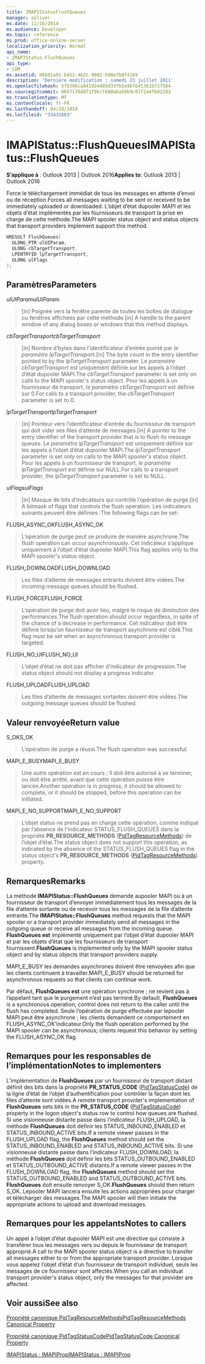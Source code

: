 ```yaml
---
title: IMAPIStatusFlushQueues
manager: soliver
ms.date: 11/16/2014
ms.audience: Developer
ms.topic: reference
ms.prod: office-online-server
localization_priority: Normal
api_name:
- IMAPIStatus.FlushQueues
api_type:
- COM
ms.assetid: d6b01a91-b452-4b2c-9802-698e7b0f4169
description: 'Derniére modification : samedi 23 juillet 2011'
ms.openlocfilehash: 5f8396ca84192e485d33fb5a96f641361b717584
ms.sourcegitcommit: 8657170d071f9bcf680aba50b9c07f2a4fb82283
ms.translationtype: MT
ms.contentlocale: fr-FR
ms.lasthandoff: 04/28/2019
ms.locfileid: "33432603"
---
```

# <a name="imapistatusflushqueues"></a><span data-ttu-id="e7e45-103">IMAPIStatus::FlushQueues</span><span class="sxs-lookup"><span data-stu-id="e7e45-103">IMAPIStatus::FlushQueues</span></span>

  
  
<span data-ttu-id="e7e45-104">**S’applique à** : Outlook 2013 | Outlook 2016</span><span class="sxs-lookup"><span data-stu-id="e7e45-104">**Applies to**: Outlook 2013 | Outlook 2016</span></span> 
  
<span data-ttu-id="e7e45-105">Force le téléchargement immédiat de tous les messages en attente d’envoi ou de réception.</span><span class="sxs-lookup"><span data-stu-id="e7e45-105">Forces all messages waiting to be sent or received to be immediately uploaded or downloaded.</span></span> <span data-ttu-id="e7e45-106">L’objet d’état dupooler MAPI et les objets d’état implémentés par les fournisseurs de transport la prise en charge de cette méthode.</span><span class="sxs-lookup"><span data-stu-id="e7e45-106">The MAPI spooler status object and status objects that transport providers implement support this method.</span></span>
  
```cpp
HRESULT FlushQueues(
  ULONG_PTR ulUIParam,
  ULONG cbTargetTransport,
  LPENTRYID lpTargetTransport,
  ULONG ulFlags
);
```

## <a name="parameters"></a><span data-ttu-id="e7e45-107">Paramètres</span><span class="sxs-lookup"><span data-stu-id="e7e45-107">Parameters</span></span>

 <span data-ttu-id="e7e45-108">_ulUIParam_</span><span class="sxs-lookup"><span data-stu-id="e7e45-108">_ulUIParam_</span></span>
  
> <span data-ttu-id="e7e45-109">[in] Poignée vers la fenêtre parente de toutes les boîtes de dialogue ou fenêtres affichées par cette méthode.</span><span class="sxs-lookup"><span data-stu-id="e7e45-109">[in] A handle to the parent window of any dialog boxes or windows that this method displays.</span></span>
    
 <span data-ttu-id="e7e45-110">_cbTargetTransport_</span><span class="sxs-lookup"><span data-stu-id="e7e45-110">_cbTargetTransport_</span></span>
  
> <span data-ttu-id="e7e45-111">[in] Nombre d’bytes dans l’identificateur d’entrée pointé par _le paramètre lpTargetTransport._</span><span class="sxs-lookup"><span data-stu-id="e7e45-111">[in] The byte count in the entry identifier pointed to by the  _lpTargetTransport_ parameter.</span></span> <span data-ttu-id="e7e45-112">Le  _paramètre cbTargetTransport_ est uniquement définie sur les appels à l’objet d’état dupooler MAPI.</span><span class="sxs-lookup"><span data-stu-id="e7e45-112">The  _cbTargetTransport_ parameter is set only on calls to the MAPI spooler's status object.</span></span> <span data-ttu-id="e7e45-113">Pour les appels à un fournisseur de transport, le  _paramètre cbTargetTransport_ est définie sur 0.</span><span class="sxs-lookup"><span data-stu-id="e7e45-113">For calls to a transport provider, the  _cbTargetTransport_ parameter is set to 0.</span></span> 
    
 <span data-ttu-id="e7e45-114">_lpTargetTransport_</span><span class="sxs-lookup"><span data-stu-id="e7e45-114">_lpTargetTransport_</span></span>
  
> <span data-ttu-id="e7e45-115">[in] Pointeur vers l’identificateur d’entrée du fournisseur de transport qui doit vider ses files d’attente de messages.</span><span class="sxs-lookup"><span data-stu-id="e7e45-115">[in] A pointer to the entry identifier of the transport provider that is to flush its message queues.</span></span> <span data-ttu-id="e7e45-116">Le  _paramètre lpTargetTransport_ est uniquement définie sur les appels à l’objet d’état dupooler MAPI.</span><span class="sxs-lookup"><span data-stu-id="e7e45-116">The  _lpTargetTransport_ parameter is set only on calls to the MAPI spooler's status object.</span></span> <span data-ttu-id="e7e45-117">Pour les appels à un fournisseur de transport,  _le paramètre lpTargetTransport_ est définie sur NULL.</span><span class="sxs-lookup"><span data-stu-id="e7e45-117">For calls to a transport provider, the  _lpTargetTransport_ parameter is set to NULL.</span></span> 
    
 <span data-ttu-id="e7e45-118">_ulFlags_</span><span class="sxs-lookup"><span data-stu-id="e7e45-118">_ulFlags_</span></span>
  
> <span data-ttu-id="e7e45-119">[in] Masque de bits d’indicateurs qui contrôle l’opération de purge.</span><span class="sxs-lookup"><span data-stu-id="e7e45-119">[in] A bitmask of flags that controls the flush operation.</span></span> <span data-ttu-id="e7e45-120">Les indicateurs suivants peuvent être définies :</span><span class="sxs-lookup"><span data-stu-id="e7e45-120">The following flags can be set:</span></span>
    
<span data-ttu-id="e7e45-121">FLUSH_ASYNC_OK</span><span class="sxs-lookup"><span data-stu-id="e7e45-121">FLUSH_ASYNC_OK</span></span> 
  
> <span data-ttu-id="e7e45-122">L’opération de purge peut se produire de manière asynchrone.</span><span class="sxs-lookup"><span data-stu-id="e7e45-122">The flush operation can occur asynchronously.</span></span> <span data-ttu-id="e7e45-123">Cet indicateur s’applique uniquement à l’objet d’état dupooler MAPI.</span><span class="sxs-lookup"><span data-stu-id="e7e45-123">This flag applies only to the MAPI spooler's status object.</span></span> 
    
<span data-ttu-id="e7e45-124">FLUSH_DOWNLOAD</span><span class="sxs-lookup"><span data-stu-id="e7e45-124">FLUSH_DOWNLOAD</span></span> 
  
> <span data-ttu-id="e7e45-125">Les files d’attente de messages entrants doivent être vidées.</span><span class="sxs-lookup"><span data-stu-id="e7e45-125">The incoming message queues should be flushed.</span></span>
    
<span data-ttu-id="e7e45-126">FLUSH_FORCE</span><span class="sxs-lookup"><span data-stu-id="e7e45-126">FLUSH_FORCE</span></span> 
  
> <span data-ttu-id="e7e45-127">L’opération de purge doit avoir lieu, malgré le risque de diminution des performances.</span><span class="sxs-lookup"><span data-stu-id="e7e45-127">The flush operation should occur regardless, in spite of the chance of a decrease in performance.</span></span> <span data-ttu-id="e7e45-128">Cet indicateur doit être définie lorsqu’un fournisseur de transport asynchrone est ciblé.</span><span class="sxs-lookup"><span data-stu-id="e7e45-128">This flag must be set when an asynchronous transport provider is targeted.</span></span>
    
<span data-ttu-id="e7e45-129">FLUSH_NO_UI</span><span class="sxs-lookup"><span data-stu-id="e7e45-129">FLUSH_NO_UI</span></span> 
  
> <span data-ttu-id="e7e45-130">L’objet d’état ne doit pas afficher d’indicateur de progression.</span><span class="sxs-lookup"><span data-stu-id="e7e45-130">The status object should not display a progress indicator.</span></span>
    
<span data-ttu-id="e7e45-131">FLUSH_UPLOAD</span><span class="sxs-lookup"><span data-stu-id="e7e45-131">FLUSH_UPLOAD</span></span> 
  
> <span data-ttu-id="e7e45-132">Les files d’attente de messages sortantes doivent être vidées.</span><span class="sxs-lookup"><span data-stu-id="e7e45-132">The outgoing message queues should be flushed.</span></span>
    
## <a name="return-value"></a><span data-ttu-id="e7e45-133">Valeur renvoyée</span><span class="sxs-lookup"><span data-stu-id="e7e45-133">Return value</span></span>

<span data-ttu-id="e7e45-134">S_OK</span><span class="sxs-lookup"><span data-stu-id="e7e45-134">S_OK</span></span> 
  
> <span data-ttu-id="e7e45-135">L’opération de purge a réussi.</span><span class="sxs-lookup"><span data-stu-id="e7e45-135">The flush operation was successful.</span></span>
    
<span data-ttu-id="e7e45-136">MAPI_E_BUSY</span><span class="sxs-lookup"><span data-stu-id="e7e45-136">MAPI_E_BUSY</span></span> 
  
> <span data-ttu-id="e7e45-137">Une autre opération est en cours ; Il doit être autorisé à se terminer, ou doit être arrêté, avant que cette opération puisse être lancée.</span><span class="sxs-lookup"><span data-stu-id="e7e45-137">Another operation is in progress; it should be allowed to complete, or it should be stopped, before this operation can be initiated.</span></span>
    
<span data-ttu-id="e7e45-138">MAPI_E_NO_SUPPORT</span><span class="sxs-lookup"><span data-stu-id="e7e45-138">MAPI_E_NO_SUPPORT</span></span> 
  
> <span data-ttu-id="e7e45-139">L’objet status ne prend pas en charge cette opération, comme indiqué par l’absence de l’indicateur STATUS_FLUSH_QUEUES dans la propriété **PR_RESOURCE_METHODS** ([PidTagResourceMethods](pidtagresourcemethods-canonical-property.md)) de l’objet d’état.</span><span class="sxs-lookup"><span data-stu-id="e7e45-139">The status object does not support this operation, as indicated by the absence of the STATUS_FLUSH_QUEUES flag in the status object's **PR_RESOURCE_METHODS** ([PidTagResourceMethods](pidtagresourcemethods-canonical-property.md)) property.</span></span>
    
## <a name="remarks"></a><span data-ttu-id="e7e45-140">Remarques</span><span class="sxs-lookup"><span data-stu-id="e7e45-140">Remarks</span></span>

<span data-ttu-id="e7e45-141">La méthode **IMAPIStatus::FlushQueues** demande aupooler MAPI ou à un fournisseur de transport d’envoyer immédiatement tous les messages de la file d’attente sortante ou de recevoir tous les messages de la file d’attente entrante.</span><span class="sxs-lookup"><span data-stu-id="e7e45-141">The **IMAPIStatus::FlushQueues** method requests that the MAPI spooler or a transport provider immediately send all messages in the outgoing queue or receive all messages from the incoming queue.</span></span> <span data-ttu-id="e7e45-142">**FlushQueues est** implémenté uniquement par l’objet d’état dupooler MAPI et par les objets d’état que les fournisseurs de transport fournissent.</span><span class="sxs-lookup"><span data-stu-id="e7e45-142">**FlushQueues** is implemented only by the MAPI spooler status object and by status objects that transport providers supply.</span></span> 
  
<span data-ttu-id="e7e45-143">MAPI_E_BUSY les demandes asynchrones doivent être renvoyées afin que les clients continuent à travailler.</span><span class="sxs-lookup"><span data-stu-id="e7e45-143">MAPI_E_BUSY should be returned for asynchronous requests so that clients can continue work.</span></span> 
  
<span data-ttu-id="e7e45-144">Par défaut, **FlushQueues est** une opération synchrone ; ne revient pas à l’appelant tant que le purgement n’est pas terminé.</span><span class="sxs-lookup"><span data-stu-id="e7e45-144">By default, **FlushQueues** is a synchronous operation; control does not return to the caller until the flush has completed.</span></span> <span data-ttu-id="e7e45-145">Seule l’opération de purge effectuée par lepooler MAPI peut être asynchrone ; les clients demandent ce comportement en FLUSH_ASYNC_OK’indicateur.</span><span class="sxs-lookup"><span data-stu-id="e7e45-145">Only the flush operation performed by the MAPI spooler can be asynchronous; clients request this behavior by setting the FLUSH_ASYNC_OK flag.</span></span> 
  
## <a name="notes-to-implementers"></a><span data-ttu-id="e7e45-146">Remarques pour les responsables de l’implémentation</span><span class="sxs-lookup"><span data-stu-id="e7e45-146">Notes to implementers</span></span>

<span data-ttu-id="e7e45-147">L’implémentation de **FlushQueues** par un fournisseur de transport distant définit des bits dans la propriété **PR_STATUS_CODE** ([PidTagStatusCode](pidtagstatuscode-canonical-property.md)) de la ligne d’état de l’objet d’authentification pour contrôler la façon dont les files d’attente sont vidées.</span><span class="sxs-lookup"><span data-stu-id="e7e45-147">A remote transport provider's implementation of **FlushQueues** sets bits in the **PR_STATUS_CODE** ([PidTagStatusCode](pidtagstatuscode-canonical-property.md)) property in the logon object's status row to control how queues are flushed.</span></span> <span data-ttu-id="e7e45-148">Si une visionneuse distante passe dans l’indicateur FLUSH_UPLOAD, la méthode **FlushQueues** doit définir les STATUS_INBOUND_ENABLED et STATUS_INBOUND_ACTIVE bits.</span><span class="sxs-lookup"><span data-stu-id="e7e45-148">If a remote viewer passes in the FLUSH_UPLOAD flag, the **FlushQueues** method should set the STATUS_INBOUND_ENABLED and STATUS_INBOUND_ACTIVE bits.</span></span> <span data-ttu-id="e7e45-149">Si une visionneuse distante passe dans l’indicateur FLUSH_DOWNLOAD, la méthode **FlushQueues** doit définir les bits STATUS_OUTBOUND_ENABLED et STATUS_OUTBOUND_ACTIVE distants.</span><span class="sxs-lookup"><span data-stu-id="e7e45-149">If a remote viewer passes in the FLUSH_DOWNLOAD flag, the **FlushQueues** method should set the STATUS_OUTBOUND_ENABLED and STATUS_OUTBOUND_ACTIVE bits.</span></span> <span data-ttu-id="e7e45-150">**FlushQueues** doit ensuite renvoyer S_OK.</span><span class="sxs-lookup"><span data-stu-id="e7e45-150">**FlushQueues** should then return S_OK.</span></span> <span data-ttu-id="e7e45-151">Lepooler MAPI lancera ensuite les actions appropriées pour charger et télécharger des messages.</span><span class="sxs-lookup"><span data-stu-id="e7e45-151">The MAPI spooler will then initiate the appropriate actions to upload and download messages.</span></span> 
  
## <a name="notes-to-callers"></a><span data-ttu-id="e7e45-152">Remarques pour les appelants</span><span class="sxs-lookup"><span data-stu-id="e7e45-152">Notes to callers</span></span>

<span data-ttu-id="e7e45-153">Un appel à l’objet d’état dupooler MAPI est une directive qui consiste à transférer tous les messages vers ou depuis le fournisseur de transport approprié.</span><span class="sxs-lookup"><span data-stu-id="e7e45-153">A call to the MAPI spooler status object is a directive to transfer all messages either to or from the appropriate transport provider.</span></span> <span data-ttu-id="e7e45-154">Lorsque vous appelez l’objet d’état d’un fournisseur de transport individuel, seuls les messages de ce fournisseur sont affectés.</span><span class="sxs-lookup"><span data-stu-id="e7e45-154">When you call an individual transport provider's status object, only the messages for that provider are affected.</span></span>
  
## <a name="see-also"></a><span data-ttu-id="e7e45-155">Voir aussi</span><span class="sxs-lookup"><span data-stu-id="e7e45-155">See also</span></span>



[<span data-ttu-id="e7e45-156">Propriété canonique PidTagResourceMethods</span><span class="sxs-lookup"><span data-stu-id="e7e45-156">PidTagResourceMethods Canonical Property</span></span>](pidtagresourcemethods-canonical-property.md)
  
[<span data-ttu-id="e7e45-157">Propriété canonique PidTagStatusCode</span><span class="sxs-lookup"><span data-stu-id="e7e45-157">PidTagStatusCode Canonical Property</span></span>](pidtagstatuscode-canonical-property.md)
  
[<span data-ttu-id="e7e45-158">IMAPIStatus : IMAPIProp</span><span class="sxs-lookup"><span data-stu-id="e7e45-158">IMAPIStatus : IMAPIProp</span></span>](imapistatusimapiprop.md)

